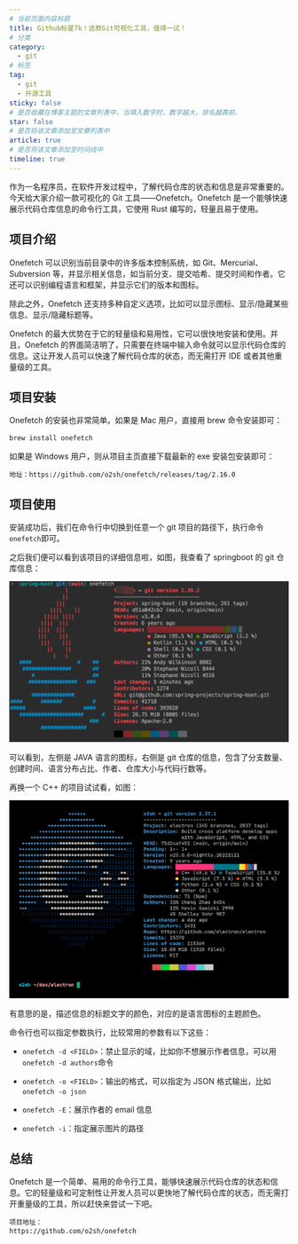```yaml
---
# 当前页面内容标题
title: Github标星7k！这款Git可视化工具，值得一试！
# 分类
category:
  - git
# 标签
tag: 
  - git
  - 开源工具
sticky: false
# 是否收藏在博客主题的文章列表中，当填入数字时，数字越大，排名越靠前。
star: false
# 是否将该文章添加至文章列表中
article: true
# 是否将该文章添加至时间线中
timeline: true
---
```


作为一名程序员，在软件开发过程中，了解代码仓库的状态和信息是非常重要的。今天给大家介绍一款可视化的 Git 工具——Onefetch。Onefetch 是一个能够快速展示代码仓库信息的命令行工具，它使用 Rust 编写的，轻量且易于使用。

## 项目介绍

Onefetch 可以识别当前目录中的许多版本控制系统，如 Git、Mercurial、Subversion 等，并显示相关信息，如当前分支、提交哈希、提交时间和作者。它还可以识别编程语言和框架，并显示它们的版本和图标。

除此之外，Onefetch 还支持多种自定义选项，比如可以显示图标、显示/隐藏某些信息、显示/隐藏标题等。

Onefetch 的最大优势在于它的轻量级和易用性，它可以很快地安装和使用。并且，Onefetch 的界面简洁明了，只需要在终端中输入命令就可以显示代码仓库的信息。这让开发人员可以快速了解代码仓库的状态，而无需打开 IDE 或者其他重量级的工具。

## 项目安装

Onefetch 的安装也非常简单。如果是 Mac 用户，直接用 brew 命令安装即可：

```sh
brew install onefetch
```

如果是 Windows 用户，则从项目主页直接下载最新的 exe 安装包安装即可：

```shell
地址：https://github.com/o2sh/onefetch/releases/tag/2.16.0
```

## 项目使用

安装成功后，我们在命令行中切换到任意一个 git 项目的路径下，执行命令`onefetch`即可。

之后我们便可以看到该项目的详细信息啦，如图，我查看了 springboot 的 git 仓库信息：

![图片](./images/640-20230513235245618.png)

可以看到，左侧是 JAVA 语言的图标，右侧是 git 仓库的信息，包含了分支数量、创建时间、语言分布占比、作者、仓库大小与代码行数等。

再换一个 C++ 的项目试试看，如图：

![图片](./images/640-20230513235248677.png)

有意思的是，描述信息的标题文字的颜色，对应的是语言图标的主题颜色。

命令行也可以指定参数执行，比较常用的参数有以下这些：

- `onefetch -d <FIELD>`：禁止显示的域，比如你不想展示作者信息，可以用`onefetch -d authors`命令

- `onefetch -o <FIELD>`：输出的格式，可以指定为 JSON 格式输出，比如`onefetch -o json`

- `onefetch -E`：展示作者的 email 信息

- `onefetch -i`：指定展示图片的路径

## 总结

Onefetch 是一个简单、易用的命令行工具，能够快速展示代码仓库的状态和信息。它的轻量级和可定制性让开发人员可以更快地了解代码仓库的状态，而无需打开重量级的工具，所以赶快来尝试一下吧。

```
项目地址：
https://github.com/o2sh/onefetch
```

